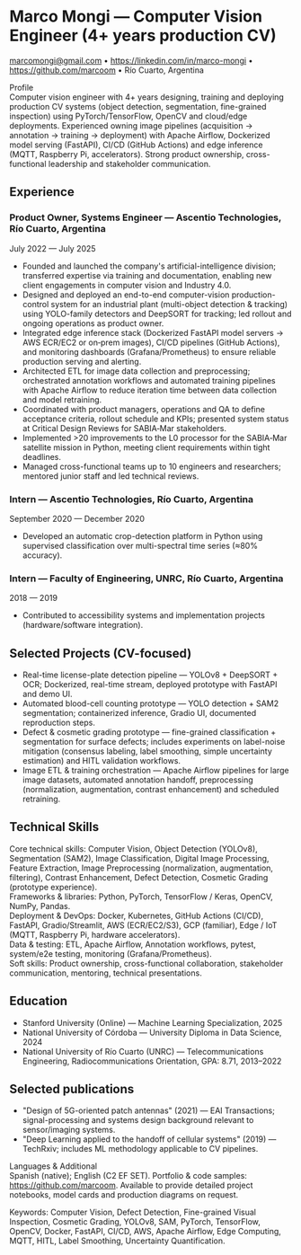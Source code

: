 # Marco Mongi — Computer Vision Engineer (4+ years production CV)  
marcomongi@gmail.com • https://linkedin.com/in/marco-mongi • https://github.com/marcoom • Río Cuarto, Argentina

Profile  
Computer vision engineer with 4+ years designing, training and deploying production CV systems (object detection, segmentation, fine-grained inspection) using PyTorch/TensorFlow, OpenCV and cloud/edge deployments. Experienced owning image pipelines (acquisition → annotation → training → deployment) with Apache Airflow, Dockerized model serving (FastAPI), CI/CD (GitHub Actions) and edge inference (MQTT, Raspberry Pi, accelerators). Strong product ownership, cross-functional leadership and stakeholder communication.

## Experience

### Product Owner, Systems Engineer — Ascentio Technologies, Río Cuarto, Argentina  
July 2022 — July 2025
- Founded and launched the company's artificial-intelligence division; transferred expertise via training and documentation, enabling new client engagements in computer vision and Industry 4.0.  
- Designed and deployed an end-to-end computer-vision production-control system for an industrial plant (multi-object detection & tracking) using YOLO-family detectors and DeepSORT for tracking; led rollout and ongoing operations as product owner.  
- Integrated edge inference stack (Dockerized FastAPI model servers → AWS ECR/EC2 or on‑prem images), CI/CD pipelines (GitHub Actions), and monitoring dashboards (Grafana/Prometheus) to ensure reliable production serving and alerting.  
- Architected ETL for image data collection and preprocessing; orchestrated annotation workflows and automated training pipelines with Apache Airflow to reduce iteration time between data collection and model retraining.  
- Coordinated with product managers, operations and QA to define acceptance criteria, rollout schedule and KPIs; presented system status at Critical Design Reviews for SABIA‑Mar stakeholders.  
- Implemented >20 improvements to the L0 processor for the SABIA‑Mar satellite mission in Python, meeting client requirements within tight deadlines.  
- Managed cross-functional teams up to 10 engineers and researchers; mentored junior staff and led technical reviews.

### Intern — Ascentio Technologies, Río Cuarto, Argentina  
September 2020 — December 2020
- Developed an automatic crop-detection platform in Python using supervised classification over multi-spectral time series (≈80% accuracy).

### Intern — Faculty of Engineering, UNRC, Río Cuarto, Argentina  
2018 — 2019
- Contributed to accessibility systems and implementation projects (hardware/software integration).

## Selected Projects (CV-focused)
- Real-time license-plate detection pipeline — YOLOv8 + DeepSORT + OCR; Dockerized, real-time stream, deployed prototype with FastAPI and demo UI.  
- Automated blood-cell counting prototype — YOLO detection + SAM2 segmentation; containerized inference, Gradio UI, documented reproduction steps.  
- Defect & cosmetic grading prototype — fine-grained classification + segmentation for surface defects; includes experiments on label-noise mitigation (consensus labeling, label smoothing, simple uncertainty estimation) and HITL validation workflows.  
- Image ETL & training orchestration — Apache Airflow pipelines for large image datasets, automated annotation handoff, preprocessing (normalization, augmentation, contrast enhancement) and scheduled retraining.

## Technical Skills
Core technical skills: Computer Vision, Object Detection (YOLOv8), Segmentation (SAM2), Image Classification, Digital Image Processing, Feature Extraction, Image Preprocessing (normalization, augmentation, filtering), Contrast Enhancement, Defect Detection, Cosmetic Grading (prototype experience).  
Frameworks & libraries: Python, PyTorch, TensorFlow / Keras, OpenCV, NumPy, Pandas.  
Deployment & DevOps: Docker, Kubernetes, GitHub Actions (CI/CD), FastAPI, Gradio/Streamlit, AWS (ECR/EC2/S3), GCP (familiar), Edge / IoT (MQTT, Raspberry Pi, hardware accelerators).  
Data & testing: ETL, Apache Airflow, Annotation workflows, pytest, system/e2e testing, monitoring (Grafana/Prometheus).  
Soft skills: Product ownership, cross-functional collaboration, stakeholder communication, mentoring, technical presentations.

## Education
- Stanford University (Online) — Machine Learning Specialization, 2025  
- National University of Córdoba — University Diploma in Data Science, 2024  
- National University of Río Cuarto (UNRC) — Telecommunications Engineering, Radiocommunications Orientation, GPA: 8.71, 2013–2022

## Selected publications
- "Design of 5G-oriented patch antennas" (2021) — EAI Transactions; signal-processing and systems design background relevant to sensor/imaging systems.  
- "Deep Learning applied to the handoff of cellular systems" (2019) — TechRxiv; includes ML methodology applicable to CV pipelines.

Languages & Additional  
Spanish (native); English (C2 EF SET). Portfolio & code samples: https://github.com/marcoom. Available to provide detailed project notebooks, model cards and production diagrams on request.

Keywords: Computer Vision, Defect Detection, Fine-grained Visual Inspection, Cosmetic Grading, YOLOv8, SAM, PyTorch, TensorFlow, OpenCV, Docker, FastAPI, CI/CD, AWS, Apache Airflow, Edge Computing, MQTT, HITL, Label Smoothing, Uncertainty Quantification.